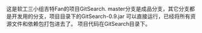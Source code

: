 这是软工三小组吉特Fan的项目GitSearch.
master分支是成品分支，其它分支都是开发用的分支，项目目录下的GitSearch-0.9.jar
可以直接运行，已经将所有资源文件和依赖包打包进去了。
项目代码在GitSearch目录下。